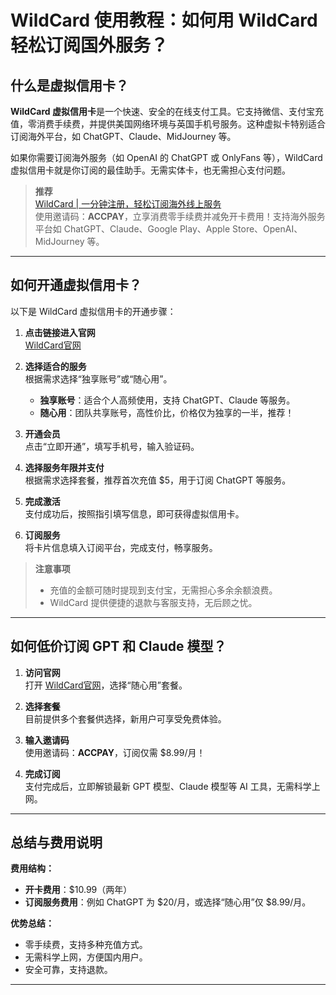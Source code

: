 # WildCard 使用教程：如何用 WildCard 轻松订阅国外服务？


## 什么是虚拟信用卡？

**WildCard 虚拟信用卡**是一个快速、安全的在线支付工具。它支持微信、支付宝充值，零消费手续费，并提供美国网络环境与英国手机号服务。这种虚拟卡特别适合订阅海外平台，如 ChatGPT、Claude、MidJourney 等。

如果你需要订阅海外服务（如 OpenAI 的 ChatGPT 或 OnlyFans 等），WildCard 虚拟信用卡就是你订阅的最佳助手。无需实体卡，也无需担心支付问题。

> **推荐**  
> [WildCard | 一分钟注册，轻松订阅海外线上服务](https://bit.ly/bewildcard)  
> 使用邀请码：**ACCPAY**，立享消费零手续费并减免开卡费用！支持海外服务平台如 ChatGPT、Claude、Google Play、Apple Store、OpenAI、MidJourney 等。

---

## 如何开通虚拟信用卡？

以下是 WildCard 虚拟信用卡的开通步骤：

1. **点击链接进入官网**  
   [WildCard官网](https://bit.ly/bewildcard)
   
2. **选择适合的服务**  
   根据需求选择“独享账号”或“随心用”。  
   - **独享账号**：适合个人高频使用，支持 ChatGPT、Claude 等服务。  
   - **随心用**：团队共享账号，高性价比，价格仅为独享的一半，推荐！

3. **开通会员**  
   点击“立即开通”，填写手机号，输入验证码。

4. **选择服务年限并支付**  
   根据需求选择套餐，推荐首次充值 $5，用于订阅 ChatGPT 等服务。

5. **完成激活**  
   支付成功后，按照指引填写信息，即可获得虚拟信用卡。

6. **订阅服务**  
   将卡片信息填入订阅平台，完成支付，畅享服务。

> **注意事项**  
> - 充值的金额可随时提现到支付宝，无需担心多余余额浪费。  
> - WildCard 提供便捷的退款与客服支持，无后顾之忧。

---

## 如何低价订阅 GPT 和 Claude 模型？

1. **访问官网**  
   打开 [WildCard官网](https://bit.ly/bewildcard)，选择“随心用”套餐。
   
2. **选择套餐**  
   目前提供多个套餐供选择，新用户可享受免费体验。

3. **输入邀请码**  
   使用邀请码：**ACCPAY**，订阅仅需 $8.99/月！

4. **完成订阅**  
   支付完成后，立即解锁最新 GPT 模型、Claude 模型等 AI 工具，无需科学上网。

---

## 总结与费用说明

**费用结构：**

- **开卡费用**：$10.99（两年）  
- **订阅服务费用**：例如 ChatGPT 为 $20/月，或选择“随心用”仅 $8.99/月。

**优势总结：**

- 零手续费，支持多种充值方式。
- 无需科学上网，方便国内用户。
- 安全可靠，支持退款。


---

